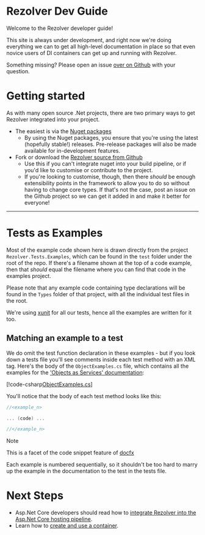 # Rezolver Dev Guide

Welcome to the Rezolver developer guide!

This site is always under development, and right now we're doing everything we can to get all high-level
documentation in place so that even novice users of DI containers can get up and running with Rezolver.

Something missing?  Please open an issue [over on Github](http://github.com/zolutionsoftware/rezolver)
with your question.

# Getting started

As with many open source .Net projects, there are two primary ways to get Rezolver integrated into your project.

- The easiest is via the [Nuget packages](nuget-packages/index.md)
  - By using the Nuget packages, you ensure that you're using the latest (hopefully stable!) releases.  Pre-release packages will also
be made available for in-development features.
- Fork or download the [Rezolver source from Github](https://github.com/ZolutionSoftware/Rezolver)
  - Use this if you can't integrate nuget into your build pipeline, or if you'd like to customise or contribute to the project.
  - If you're looking to customise, though, then there _should_ be enough extensibility points in the framework to allow you to do so 
without having to change core types.  If that's not the case, post an issue on the Github project so we can get it added in and
make it better for everyone!

* * *

# Tests as Examples

Most of the example code shown here is drawn directly from the project `Rezolver.Tests.Examples`, which can be found
in the `test` folder under the root of the repo.  If there's a filename shown at the top of a code example, then that
*should* equal the filename where you can find that code in the examples project.

Please note that any example code containing type declarations will be found in the `Types` folder of that project, with all the 
individual test files in the root.

We're using [xunit](https://xunit.github.io/) for all our tests, hence all the examples are written for it too.

## Matching an example to a test

We do omit the test function declaration in these examples - but if you look down a tests file you'll see comments inside
each test method with an XML tag.  Here's the body of the `ObjectExamples.cs` file, which contains all the examples
for the ['Objects as Services' documentation](objects.md):

[!code-csharp[ObjectExamples.cs](../../../../test/Rezolver.Tests.Examples/ObjectExamples.cs)]

You'll notice that the body of each test method looks like this:

```cs
//<example_n>

... (code) ...

//</example_n>
```

> [!NOTE]
> This is a facet of the code snippet feature of [docfx](https://dotnet.github.io/docfx/)

Each example is numbered sequentially, so it shouldn't be too hard to marry up the example in the documentation to the 
test in the tests file.

# Next Steps

- Asp.Net Core developers should read how to 
[integrate Rezolver into the Asp.Net Core hosting pipeline](nuget-packages/rezolver.microsoft.aspnetcore.hosting.md).
- Learn how to [create and use a container](create-and-use-a-container.md).